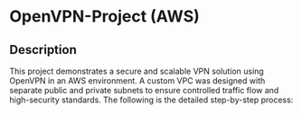 # OpenVPN-Project (AWS)

## Description
This project demonstrates a secure and scalable VPN solution using OpenVPN in an AWS environment. A custom VPC was designed with separate public and private subnets to ensure controlled traffic flow and high-security standards. The following is the detailed step-by-step process:

